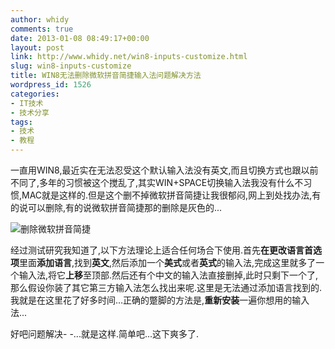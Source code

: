 ```yaml
---
author: whidy
comments: true
date: 2013-01-08 08:49:17+00:00
layout: post
link: http://www.whidy.net/win8-inputs-customize.html
slug: win8-inputs-customize
title: WIN8无法删除微软拼音简捷输入法问题解决方法
wordpress_id: 1526
categories:
- IT技术
- 技术分享
tags:
- 技术
- 教程
---
```


一直用WIN8,最近实在无法忍受这个默认输入法没有英文,而且切换方式也跟以前不同了,多年的习惯被这个搅乱了,其实WIN+SPACE切换输入法我没有什么不习惯,MAC就是这样的.但是这个删不掉微软拼音简捷让我很郁闷,网上到处找办法,有的说可以删除,有的说微软拼音简捷那的删除是灰色的...

![删除微软拼音简捷](http://www.whidy.net/wp-content/uploads/2013/01/inputsModified-400x316.jpg)

经过测试研究我知道了,以下方法理论上适合任何场合下使用.首先**在更改语言首选项**里面**添加语言**,找到**英文**,然后添加一个**美式**或者**英式**的输入法,完成这里就多了一个输入法,将它**上移**至顶部.然后还有个中文的输入法直接删掉,此时只剩下一个了,那么假设你装了其它第三方输入法怎么找出来呢.这里是无法通过添加语言找到的.我就是在这里花了好多时间...正确的蹩脚的方法是,**重新安装**一遍你想用的输入法...

好吧问题解决- -...就是这样.简单吧...这下爽多了.
